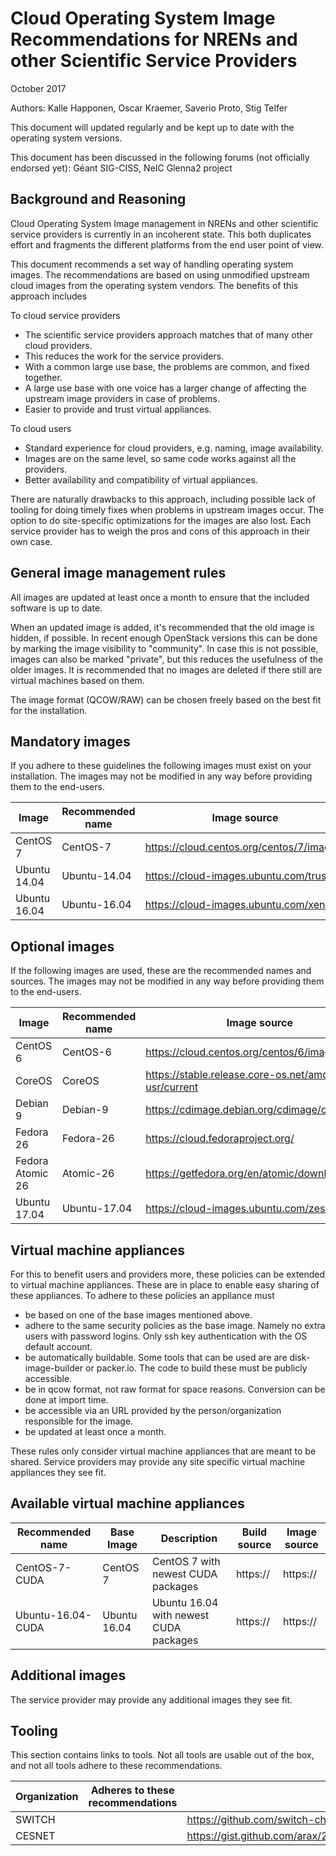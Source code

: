 # Cloud Operating System Image Recommendations for NRENs and other Scientific Service Providers

October 2017

Authors: Kalle Happonen, Oscar Kraemer, Saverio Proto, Stig Telfer

This document will updated regularly and be kept up to date with the operating system versions.

This document has been discussed in the following forums (not officially endorsed yet): Géant SIG-CISS, NeIC Glenna2 project  

## Background and Reasoning

Cloud Operating System Image management in NRENs and other scientific service providers is currently in an incoherent state. This both duplicates effort and fragments the different platforms from the end user point of view.

This document recommends a set way of handling operating system images. The recommendations are based on using unmodified upstream cloud images from the operating system vendors. The benefits of this approach includes

To cloud service providers

 * The scientific service providers approach matches that of many other cloud providers.
 * This reduces the work for the service providers.
 * With a common large use base, the problems are common, and fixed together.
 * A large use base with one voice has a larger change of affecting the upstream image providers in case of problems.
 * Easier to provide and trust virtual appliances.

To cloud users

 * Standard experience for cloud providers, e.g. naming, image availability.
 * Images are on the same level, so same code works against all the providers.
 * Better availability and compatibility of virtual appliances.

There are naturally drawbacks to this approach, including possible lack of tooling for doing timely fixes when problems in upstream images occur. The option to do site-specific optimizations for the images are also lost. Each service provider has to weigh the pros and cons of this approach in their own case.

## General image management rules

All images are updated at least once a month to ensure that the included software is up to date.

When an updated image is added, it's recommended that the old image is hidden, if possible. In recent enough OpenStack versions this can be done by marking the image visibility to "community". In case this is not possible, images can also be marked "private", but this reduces the usefulness of the older images. It is recommended that no images are deleted if there still are virtual machines based on them.

The image format (QCOW/RAW) can be chosen freely based on the best fit for the installation.

## Mandatory images
If you adhere to these guidelines the following images must exist on your installation. The images may not be modified in any way before providing them to the end-users.

Image | Recommended name | Image source
--- | --- | ---
CentOS 7  | CentOS-7 | https://cloud.centos.org/centos/7/images/
Ubuntu 14.04 | Ubuntu-14.04 | https://cloud-images.ubuntu.com/trusty/
Ubuntu 16.04 | Ubuntu-16.04 | https://cloud-images.ubuntu.com/xenial/

## Optional images
If the following images are used, these are the recommended names and sources. The images may not be modified in any way before providing them to the end-users.

Image | Recommended name | Image source
--- | --- | ---
CentOS 6 | CentOS-6 | https://cloud.centos.org/centos/6/images/
CoreOS | CoreOS | https://stable.release.core-os.net/amd64-usr/current
Debian 9 | Debian-9 | https://cdimage.debian.org/cdimage/openstack/
Fedora 26 | Fedora-26 | https://cloud.fedoraproject.org/
Fedora Atomic 26 | Atomic-26 | https://getfedora.org/en/atomic/download/
Ubuntu 17.04 | Ubuntu-17.04 | https://cloud-images.ubuntu.com/zesty/

## Virtual machine appliances
For this to benefit users and providers more, these policies can be extended to virtual machine appliances. These are in place to enable easy sharing of these appliances. To adhere to these policies an appliance must

 * be based on one of the base images mentioned above.
 * adhere to the same security policies as the base image. Namely no extra users with password logins. Only ssh key authentication with the OS default account.
 * be automatically buildable. Some tools that can be used are are disk-image-builder or packer.io. The code to build these must be publicly accessible.
 * be in qcow format, not raw format for space reasons. Conversion can be done at import time.
 * be accessible via an URL provided by the person/organization responsible for the image.
 * be updated at least once a month.

These rules only consider virtual machine appliances that are meant to be shared. Service providers may provide any site specific virtual machine appliances they see fit.

## Available virtual machine appliances
Recommended name | Base Image | Description | Build source | Image source
--- | --- | --- | --- | --- 
CentOS-7-CUDA | CentOS 7 | CentOS 7 with newest CUDA packages | https:// | https://
Ubuntu-16.04-CUDA | Ubuntu 16.04 | Ubuntu 16.04 with newest CUDA packages | https:// | https://

## Additional images
The service provider may provide any additional images they see fit.

## Tooling
This section contains links to tools. Not all tools are usable out of the box, and not all tools adhere to these recommendations.

Organization | Adheres to these recommendations | URL
---|---|---
SWITCH | | https://github.com/switch-ch/SWITCHengines-image-builder
CESNET | | https://gist.github.com/arax/2d17beeb977062a8dc2a482c226d1ede

